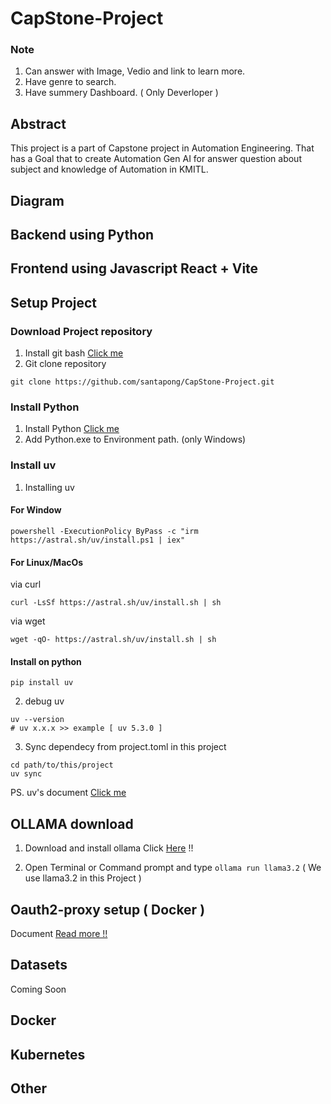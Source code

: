 # CapStone-Project
### Note
1. Can answer with Image, Vedio and link to learn more.
2. Have genre to search.
3. Have summery Dashboard. ( Only Deverloper )

## Abstract
This project is a part of Capstone project in Automation Engineering. That has a Goal that to create Automation Gen AI for answer question about subject and knowledge of Automation in KMITL.
## Diagram

## Backend using Python

## Frontend using Javascript React + Vite

## Setup Project
### Download Project repository
1. Install git bash [Click me](https://git-scm.com/downloads)
2. Git clone repository
```
git clone https://github.com/santapong/CapStone-Project.git
```

### Install Python
1. Install Python [Click me](https://www.python.org/downloads/)
2. Add Python.exe to Environment path. (only Windows) 

### Install uv

1. Installing uv

#### For Window
```
powershell -ExecutionPolicy ByPass -c "irm https://astral.sh/uv/install.ps1 | iex"
```

#### For Linux/MacOs
via curl
```
curl -LsSf https://astral.sh/uv/install.sh | sh
```
via wget
```
wget -qO- https://astral.sh/uv/install.sh | sh
```

#### Install on python

```
pip install uv 
```

2. debug uv
```
uv --version
# uv x.x.x >> example [ uv 5.3.0 ]
```

3. Sync dependecy from project.toml in this project

```
cd path/to/this/project
uv sync
```
PS. uv's document [Click me](https://docs.astral.sh/uv/getting-started/installation/)

## OLLAMA download
1. Download and install ollama Click [Here](https://ollama.com/download/windows) !!

2. Open Terminal or Command prompt and type ``` ollama run llama3.2 ``` ( We use llama3.2 in this Project )

## Oauth2-proxy setup ( Docker )
Document [Read more !!](https://oauth2-proxy.github.io/oauth2-proxy/)

## Datasets
Coming Soon

## Docker

## Kubernetes

## Other

